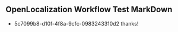 ## OpenLocalization Workflow Test MarkDown
* 5c7099b8-d10f-4f8a-9cfc-0983243310d2 
thanks!<!--HONumber=Mar16_HO3-->
